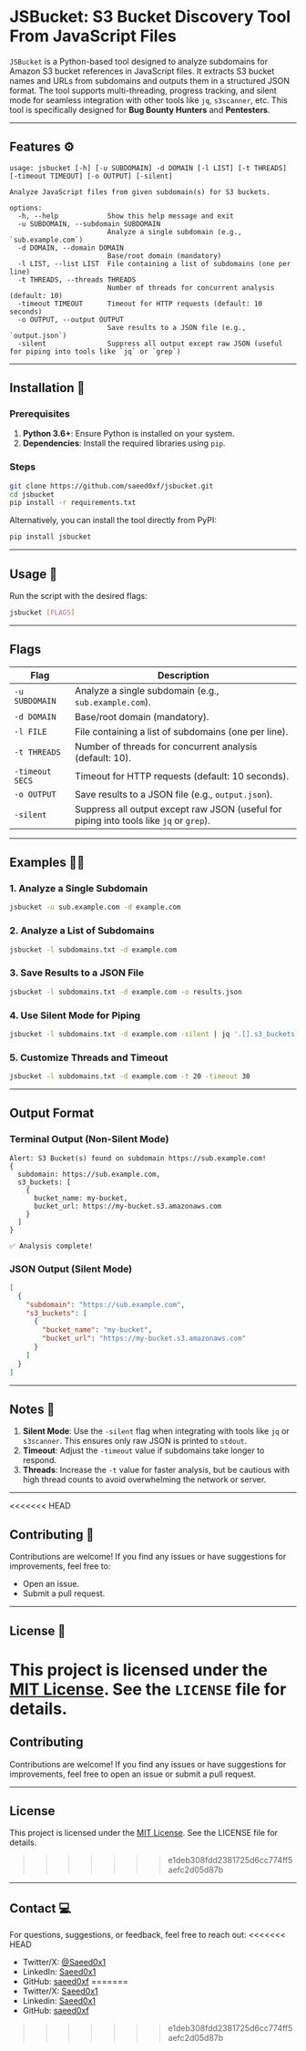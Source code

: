 # JSBucket: S3 Bucket Discovery Tool From JavaScript Files

`JSBucket` is a Python-based tool designed to analyze subdomains for Amazon S3 bucket references in JavaScript files. It extracts S3 bucket names and URLs from subdomains and outputs them in a structured JSON format. The tool supports multi-threading, progress tracking, and silent mode for seamless integration with other tools like `jq`, `s3scanner`, etc. This tool is specifically designed for **Bug Bounty Hunters** and **Pentesters**.

---

## Features ⚙️

```shell
usage: jsbucket [-h] [-u SUBDOMAIN] -d DOMAIN [-l LIST] [-t THREADS] [-timeout TIMEOUT] [-o OUTPUT] [-silent]

Analyze JavaScript files from given subdomain(s) for S3 buckets.

options:
  -h, --help            Show this help message and exit
  -u SUBDOMAIN, --subdomain SUBDOMAIN
                        Analyze a single subdomain (e.g., `sub.example.com`)
  -d DOMAIN, --domain DOMAIN
                        Base/root domain (mandatory)
  -l LIST, --list LIST  File containing a list of subdomains (one per line)
  -t THREADS, --threads THREADS
                        Number of threads for concurrent analysis (default: 10)
  -timeout TIMEOUT      Timeout for HTTP requests (default: 10 seconds)
  -o OUTPUT, --output OUTPUT
                        Save results to a JSON file (e.g., `output.json`)
  -silent               Suppress all output except raw JSON (useful for piping into tools like `jq` or `grep`)
```

---

## Installation 🚀

### Prerequisites
1. **Python 3.6+**: Ensure Python is installed on your system.
2. **Dependencies**: Install the required libraries using `pip`.

### Steps
```bash
git clone https://github.com/saeed0xf/jsbucket.git
cd jsbucket
pip install -r requirements.txt
```

Alternatively, you can install the tool directly from PyPI:
```bash
pip install jsbucket
```

---

## Usage 📝

Run the script with the desired flags:

```bash
jsbucket [FLAGS]
```

---

## Flags

| Flag            | Description                                                                                   |
|------------------|-----------------------------------------------------------------------------------------------|
| `-u SUBDOMAIN`   | Analyze a single subdomain (e.g., `sub.example.com`).                                          |
| `-d DOMAIN`      | Base/root domain (mandatory).                                                                 |
| `-l FILE`        | File containing a list of subdomains (one per line).                                           |
| `-t THREADS`     | Number of threads for concurrent analysis (default: 10).                                      |
| `-timeout SECS`  | Timeout for HTTP requests (default: 10 seconds).                                              |
| `-o OUTPUT`      | Save results to a JSON file (e.g., `output.json`).                                            |
| `-silent`        | Suppress all output except raw JSON (useful for piping into tools like `jq` or `grep`).       |

---

## Examples 🕵️‍♀️

### 1. Analyze a Single Subdomain
```bash
jsbucket -u sub.example.com -d example.com
```

### 2. Analyze a List of Subdomains
```bash
jsbucket -l subdomains.txt -d example.com
```

### 3. Save Results to a JSON File
```bash
jsbucket -l subdomains.txt -d example.com -o results.json
```

### 4. Use Silent Mode for Piping
```bash
jsbucket -l subdomains.txt -d example.com -silent | jq '.[].s3_buckets[].bucket_name'
```

### 5. Customize Threads and Timeout
```bash
jsbucket -l subdomains.txt -d example.com -t 20 -timeout 30
```

---

## Output Format

### Terminal Output (Non-Silent Mode)
```plaintext
Alert: S3 Bucket(s) found on subdomain https://sub.example.com!
{
  subdomain: https://sub.example.com,
  s3_buckets: [
    {
      bucket_name: my-bucket,
      bucket_url: https://my-bucket.s3.amazonaws.com
    }
  ]
}

✅ Analysis complete!
```

### JSON Output (Silent Mode)
```json
[
  {
    "subdomain": "https://sub.example.com",
    "s3_buckets": [
      {
        "bucket_name": "my-bucket",
        "bucket_url": "https://my-bucket.s3.amazonaws.com"
      }
    ]
  }
]
```

---

## Notes 📌

1. **Silent Mode**: Use the `-silent` flag when integrating with tools like `jq` or `s3scanner`. This ensures only raw JSON is printed to `stdout`.
2. **Timeout**: Adjust the `-timeout` value if subdomains take longer to respond.
3. **Threads**: Increase the `-t` value for faster analysis, but be cautious with high thread counts to avoid overwhelming the network or server.

---
<<<<<<< HEAD

## Contributing 🤝

Contributions are welcome! If you find any issues or have suggestions for improvements, feel free to:
- Open an issue.
- Submit a pull request.

---

## License 📜

This project is licensed under the [MIT License](https://github.com/saeed0xf/jsbucket/blob/main/LICENSE). See the `LICENSE` file for details.
=======
## Contributing
Contributions are welcome! If you find any issues or have suggestions for improvements, feel free to open an issue or submit a pull request.

---
## License
This project is licensed under the [MIT License](https://github.com/saeed0xf/jsbucket/blob/main/LICENSE). See the LICENSE file for details.
>>>>>>> e1deb308fdd2381725d6cc774ff5aefc2d05d87b

---

## Contact 💻

For questions, suggestions, or feedback, feel free to reach out:
<<<<<<< HEAD

- Twitter/X: [@Saeed0x1](https://x.com/saeed0x1)
- LinkedIn: [Saeed0x1](https://www.linkedin.com/in/saeed0x1)
- GitHub: [saeed0xf](https://github.com/saeed0xf)
=======
- Twitter/X: [Saeed0x1](https://x.com/saeed0x1)
- Linkedin: [Saeed0x1](https://www.linkedin.com/in/saeed0x1) 
- GitHub: [saeed0xf](https://github.com/saeed0xf)
>>>>>>> e1deb308fdd2381725d6cc774ff5aefc2d05d87b
